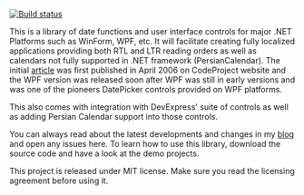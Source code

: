 [![Build status](https://ci.appveyor.com/api/projects/status/b6qjwi71527ifh0g/branch/master?svg=true)](https://ci.appveyor.com/project/HEskandari/farsilibrary/branch/master)

This is a library of date functions and user interface controls for major .NET Platforms such as 
WinForm, WPF, etc. It will facilitate creating fully localized applications providing both RTL and 
LTR reading orders as well as calendars not fully supported in .NET framework (PersianCalendar). 
The initial [article][1] was first published in April 2006 on CodeProject website and the WPF 
version was released soon after WPF was still in early versions and was one of the pioneers 
DatePicker controls provided on WPF platforms. 

This also comes with integration with DevExpress' suite of controls as well as adding Persian Calendar support into those controls. 

You can always read about the latest developments and changes in my [blog][2] and open any issues here. To learn how to use this library, download the source code and have a look at the demo projects.

This project is released under MIT license. Make sure you read the licensing agreement before
using it.

[1]: http://www.codeproject.com/KB/selection/FarsiLibrary.aspx
[2]: http://www.seesharpsoftware.com.au


